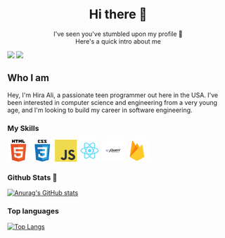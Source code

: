 <h1 align = "center">Hi there 👋</h1>

<p align = "center">I've seen you've stumbled upon my profile 🤔 <br />
Here's a quick intro about me</p>
<img src = "https://img.shields.io/badge/Stack_Overflow-FE7A16?style=for-the-badge&logo=stack-overflow&logoColor=white">
<img src = "https://img.shields.io/badge/GitHub-100000?style=for-the-badge&logo=github&logoColor=white" >
<h2>Who I am</h2>
Hey, I'm Hira Ali, a passionate teen programmer out here 
in the USA. 
I've been interested in computer science and 
engineering from a very young age, and I'm looking 
to build my career in software engineering. 



<h3>My Skills </h3>

 <img src = "https://raw.githubusercontent.com/github/explore/80688e429a7d4ef2fca1e82350fe8e3517d3494d/topics/html/html.png" width = "50px">
 
 <img src = "https://raw.githubusercontent.com/github/explore/80688e429a7d4ef2fca1e82350fe8e3517d3494d/topics/css/css.png" width = "50px">

 <img src = "https://raw.githubusercontent.com/github/explore/80688e429a7d4ef2fca1e82350fe8e3517d3494d/topics/javascript/javascript.png" width = "50px">
 
 <img src = "https://raw.githubusercontent.com/github/explore/80688e429a7d4ef2fca1e82350fe8e3517d3494d/topics/react/react.png" width = "50px">
 
 <img src = "https://raw.githubusercontent.com/github/explore/80688e429a7d4ef2fca1e82350fe8e3517d3494d/topics/jquery/jquery.png" width = "50px">
 
 <img src = "https://raw.githubusercontent.com/github/explore/80688e429a7d4ef2fca1e82350fe8e3517d3494d/topics/firebase/firebase.png" width = "50px">


### Github Stats 🙌
 
[![Anurag's GitHub stats](https://github-readme-stats.vercel.app/api?username=Love2Code09&show_icons=true&theme=dracula)](https://github.com/anuraghazra/github-readme-stats)

### Top languages 
[![Top Langs](https://github-readme-stats.vercel.app/api/top-langs/?username=Love2Code09)](https://github.com/Love2Code09/github-readme-stats)

<!--
**Love2Code09/Love2Code09** is a ✨ _special_ ✨ repository because its `README.md` (this file) appears on your GitHub profile.

Here are some ideas to get you started:

- 🔭 I’m currently working on ...
- 🌱 I’m currently learning ...
- 👯 I’m looking to collaborate on ...
- 🤔 I’m looking for help with ...
- 💬 Ask me about ...
- 📫 How to reach me: ...
- 😄 Pronouns: ...
- ⚡ Fun fact: ...
-->
